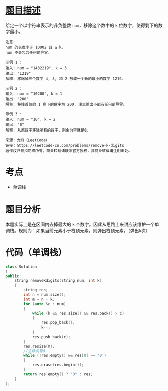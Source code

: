 <!--
 * @Description: 
 * @Author: Hongyang_Yang
 * @Date: 2020-08-21 08:10:44
 * @LastEditors: Hongyang_Yang
 * @LastEditTime: 2020-08-21 08:15:49
-->
# [题目描述](https://leetcode-cn.com/problems/remove-k-digits)
给定一个以字符串表示的非负整数 `num`，移除这个数中的 `k` 位数字，使得剩下的数字最小。

```
注意:
num 的长度小于 10002 且 ≥ k。
num 不会包含任何前导零。
```
```
示例 1 :
输入: num = "1432219", k = 3
输出: "1219"
解释: 移除掉三个数字 4, 3, 和 2 形成一个新的最小的数字 1219。
```
```
示例 2 :
输入: num = "10200", k = 1
输出: "200"
解释: 移掉首位的 1 剩下的数字为 200. 注意输出不能有任何前导零。
```
```
示例 3 :
输入: num = "10", k = 2
输出: "0"
解释: 从原数字移除所有的数字，剩余为空就是0。
```
```
来源：力扣（LeetCode）
链接：https://leetcode-cn.com/problems/remove-k-digits
著作权归领扣网络所有。商业转载请联系官方授权，非商业转载请注明出处。
```

# 考点
- 单调栈

# 题目分析
本题实际上是在区间内去掉最大的 `k` 个数字。因此从思路上来讲应该维护一个单调栈。规则为：如果当前元素小于栈顶元素，则弹出栈顶元素。（弹出`k`次）

# 代码（单调栈）
```cpp
class Solution
{
public:
    string removeKdigits(string num, int k)
    {
        string res;
        int n = num.size();
        int m = n - k;
        for (auto &c : num)
        {
            while (k && res.size() && res.back() > c)
            {
                res.pop_back();
                k--;
            }
            res.push_back(c);
        }
        res.resize(m);
        //去除前导0
        while (!res.empty() && res[0] == '0')
        {
            res.erase(res.begin());
        }
        return res.empty() ? "0" : res;
    }
};
```